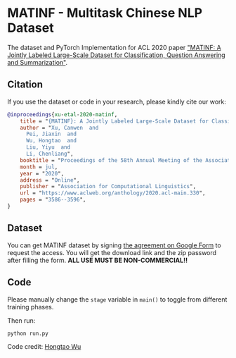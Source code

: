 # MATINF - Multitask Chinese NLP Dataset
The dataset and PyTorch Implementation for ACL 2020 paper ["MATINF: A Jointly Labeled Large-Scale Dataset for Classification, Question Answering and Summarization"](https://arxiv.org/abs/2004.12302).

## Citation
If you use the dataset or code in your research, please kindly cite our work:

```bibtex
@inproceedings{xu-etal-2020-matinf,
    title = "{MATINF}: A Jointly Labeled Large-Scale Dataset for Classification, Question Answering and Summarization",
    author = "Xu, Canwen  and
      Pei, Jiaxin  and
      Wu, Hongtao  and
      Liu, Yiyu  and
      Li, Chenliang",
    booktitle = "Proceedings of the 58th Annual Meeting of the Association for Computational Linguistics",
    month = jul,
    year = "2020",
    address = "Online",
    publisher = "Association for Computational Linguistics",
    url = "https://www.aclweb.org/anthology/2020.acl-main.330",
    pages = "3586--3596",
}
```

## Dataset
You can get MATINF dataset by signing [the agreement on Google Form](https://forms.gle/nkH4LVE4iNQeDzsc9) to request the access. You will get the download link and the zip password after filling the form.
**ALL USE MUST BE NON-COMMERCIAL!!**

## Code
Please manually change the `stage` variable in `main()` to toggle from different training phases.

Then run:
```bash
python run.py
```
Code credit: [Hongtao Wu](mailto:wuhongtao@whu.edu.cn?cc=xucanwen@whu.edu.cn)
